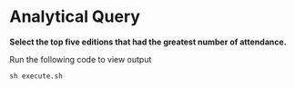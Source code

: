 # Analytical Query 

**Select the top five editions that had the greatest number of attendance.**

Run the following code to view output

```
sh execute.sh
```

